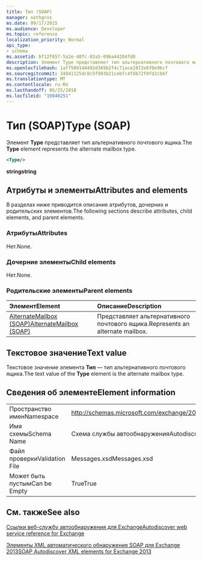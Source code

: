 ```yaml
---
title: Тип (SOAP)
manager: sethgros
ms.date: 09/17/2015
ms.audience: Developer
ms.topic: reference
localization_priority: Normal
api_type:
- schema
ms.assetid: bf12f857-5a2e-48fc-83a5-096a44204fd8
description: Элемент Type представляет тип альтернативного почтового ящика.
ms.openlocfilehash: 1aff509144492d369b2f4c71ace2972e6f0e96cf
ms.sourcegitcommit: 34041125dc8c5f993b21cebfc4f8b72f0fd2cb6f
ms.translationtype: MT
ms.contentlocale: ru-RU
ms.lasthandoff: 06/25/2018
ms.locfileid: "19840251"
---
```

# <a name="type-soap"></a><span data-ttu-id="22a7e-103">Тип (SOAP)</span><span class="sxs-lookup"><span data-stu-id="22a7e-103">Type (SOAP)</span></span>

<span data-ttu-id="22a7e-104">Элемент **Type** представляет тип альтернативного почтового ящика.</span><span class="sxs-lookup"><span data-stu-id="22a7e-104">The **Type** element represents the alternate mailbox type.</span></span> 
  
```XML
<Type/>
```

 <span data-ttu-id="22a7e-105">**string**</span><span class="sxs-lookup"><span data-stu-id="22a7e-105">**string**</span></span>
## <a name="attributes-and-elements"></a><span data-ttu-id="22a7e-106">Атрибуты и элементы</span><span class="sxs-lookup"><span data-stu-id="22a7e-106">Attributes and elements</span></span>

<span data-ttu-id="22a7e-107">В разделах ниже приводится описание атрибутов, дочерних и родительских элементов.</span><span class="sxs-lookup"><span data-stu-id="22a7e-107">The following sections describe attributes, child elements, and parent elements.</span></span>
  
### <a name="attributes"></a><span data-ttu-id="22a7e-108">Атрибуты</span><span class="sxs-lookup"><span data-stu-id="22a7e-108">Attributes</span></span>

<span data-ttu-id="22a7e-109">Нет.</span><span class="sxs-lookup"><span data-stu-id="22a7e-109">None.</span></span>
  
### <a name="child-elements"></a><span data-ttu-id="22a7e-110">Дочерние элементы</span><span class="sxs-lookup"><span data-stu-id="22a7e-110">Child elements</span></span>

<span data-ttu-id="22a7e-111">Нет.</span><span class="sxs-lookup"><span data-stu-id="22a7e-111">None.</span></span>
  
### <a name="parent-elements"></a><span data-ttu-id="22a7e-112">Родительские элементы</span><span class="sxs-lookup"><span data-stu-id="22a7e-112">Parent elements</span></span>

|<span data-ttu-id="22a7e-113">**Элемент**</span><span class="sxs-lookup"><span data-stu-id="22a7e-113">**Element**</span></span>|<span data-ttu-id="22a7e-114">**Описание**</span><span class="sxs-lookup"><span data-stu-id="22a7e-114">**Description**</span></span>|
|:-----|:-----|
|[<span data-ttu-id="22a7e-115">AlternateMailbox (SOAP)</span><span class="sxs-lookup"><span data-stu-id="22a7e-115">AlternateMailbox (SOAP)</span></span>](alternatemailbox-soap.md) <br/> |<span data-ttu-id="22a7e-116">Представляет альтернативного почтового ящика.</span><span class="sxs-lookup"><span data-stu-id="22a7e-116">Represents an alternate mailbox.</span></span>  <br/> |
   
## <a name="text-value"></a><span data-ttu-id="22a7e-117">Текстовое значение</span><span class="sxs-lookup"><span data-stu-id="22a7e-117">Text value</span></span>

<span data-ttu-id="22a7e-118">Текстовое значение элемента **Тип** — тип альтернативного почтового ящика.</span><span class="sxs-lookup"><span data-stu-id="22a7e-118">The text value of the **Type** element is the alternate mailbox type.</span></span> 
  
## <a name="element-information"></a><span data-ttu-id="22a7e-119">Сведения об элементе</span><span class="sxs-lookup"><span data-stu-id="22a7e-119">Element information</span></span>

|||
|:-----|:-----|
|<span data-ttu-id="22a7e-120">Пространство имен</span><span class="sxs-lookup"><span data-stu-id="22a7e-120">Namespace</span></span>  <br/> |http://schemas.microsoft.com/exchange/2010/Autodiscover  <br/> |
|<span data-ttu-id="22a7e-121">Имя схемы</span><span class="sxs-lookup"><span data-stu-id="22a7e-121">Schema Name</span></span>  <br/> |<span data-ttu-id="22a7e-122">Схема службы автообнаружения</span><span class="sxs-lookup"><span data-stu-id="22a7e-122">Autodiscover schema</span></span>  <br/> |
|<span data-ttu-id="22a7e-123">Файл проверки</span><span class="sxs-lookup"><span data-stu-id="22a7e-123">Validation File</span></span>  <br/> |<span data-ttu-id="22a7e-124">Messages.xsd</span><span class="sxs-lookup"><span data-stu-id="22a7e-124">Messages.xsd</span></span>  <br/> |
|<span data-ttu-id="22a7e-125">Может быть пустым</span><span class="sxs-lookup"><span data-stu-id="22a7e-125">Can be Empty</span></span>  <br/> |<span data-ttu-id="22a7e-126">True</span><span class="sxs-lookup"><span data-stu-id="22a7e-126">True</span></span>  <br/> |
   
## <a name="see-also"></a><span data-ttu-id="22a7e-127">См. также</span><span class="sxs-lookup"><span data-stu-id="22a7e-127">See also</span></span>



[<span data-ttu-id="22a7e-128">Ссылки веб-службу автообнаружения для Exchange</span><span class="sxs-lookup"><span data-stu-id="22a7e-128">Autodiscover web service reference for Exchange</span></span>](autodiscover-web-service-reference-for-exchange.md)
  
[<span data-ttu-id="22a7e-129">Элементы XML автоматического обнаружения SOAP для Exchange 2013</span><span class="sxs-lookup"><span data-stu-id="22a7e-129">SOAP Autodiscover XML elements for Exchange 2013</span></span>](soap-autodiscover-xml-elements-for-exchange-2013.md)

